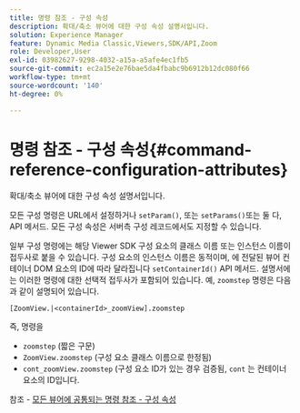 ```yaml
---
title: 명령 참조 - 구성 속성
description: 확대/축소 뷰어에 대한 구성 속성 설명서입니다.
solution: Experience Manager
feature: Dynamic Media Classic,Viewers,SDK/API,Zoom
role: Developer,User
exl-id: 03982627-9298-4032-a15a-a5afe4ec1fb5
source-git-commit: ec2a15e2e76bae5da4fbabc9b6912b12dc080f66
workflow-type: tm+mt
source-wordcount: '140'
ht-degree: 0%

---
```


# 명령 참조 - 구성 속성{#command-reference-configuration-attributes}

확대/축소 뷰어에 대한 구성 속성 설명서입니다.

모든 구성 명령은 URL에서 설정하거나 `setParam()`, 또는 `setParams()`또는 둘 다, API 메서드. 모든 구성 속성은 서버측 구성 레코드에서도 지정할 수 있습니다.

일부 구성 명령에는 해당 Viewer SDK 구성 요소의 클래스 이름 또는 인스턴스 이름이 접두사로 붙을 수 있습니다. 구성 요소의 인스턴스 이름은 동적이며, 에 전달된 뷰어 컨테이너 DOM 요소의 ID에 따라 달라집니다 `setContainerId()` API 메서드. 설명서에는 이러한 명령에 대한 선택적 접두사가 포함되어 있습니다. 예, `zoomstep` 명령은 다음과 같이 설명되어 있습니다.

`[ZoomView.|<containerId>_zoomView].zoomstep`

즉, 명령을

* `zoomstep` (짧은 구문)
* `ZoomView.zoomstep` (구성 요소 클래스 이름으로 한정됨)
* `cont_zoomView.zoomstep` (구성 요소 ID가 있는 경우 검증됨, `cont` 는 컨테이너 요소의 ID입니다.

참조 - [모든 뷰어에 공통되는 명령 참조 - 구성 속성](../../../r-html5-viewer-20-cmdref-configattrib/r-html5-viewer-20-cmdref-configattrib.md#concept-850e0f2c49b949deb7cfbfd330d329bd)
